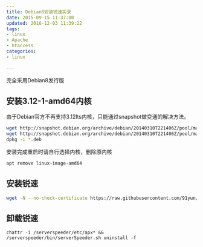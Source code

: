 ```yaml
---
title: Debian8安装锐速实录
date: 2015-09-15 11:37:00
updated: 2016-12-03 11:39:22
tags: 
- linux
- Apache
- htaccess
categories: 
- linux

---
```

完全采用Debian8发行版
## 安装3.12-1-amd64内核
由于Debian官方不再支持3.12lts内核，只能通过snapshot做变通的解决方法。

```bash
wget http://snapshot.debian.org/archive/debian/20140310T221406Z/pool/main/l/linux/linux-image-3.12-1-amd64_3.12.9-1_amd64.deb
wget http://snapshot.debian.org/archive/debian/20140310T221406Z/pool/main/l/linux/linux-headers-3.12-1-common_3.12.9-1_amd64.deb
dpkg -i *.deb
```
安装完成重启时请自行选择内核，删除原内核

```bash
apt remove linux-image-amd64
```
## 安装锐速

```bash
wget -N --no-check-certificate https://raw.githubusercontent.com/91yun/serverspeeder/master/serverspeeder-all.sh && bash serverspeeder-all.sh
```
## 卸载锐速

```
chattr -i /serverspeeder/etc/apx* && /serverspeeder/bin/serverSpeeder.sh uninstall -f
```